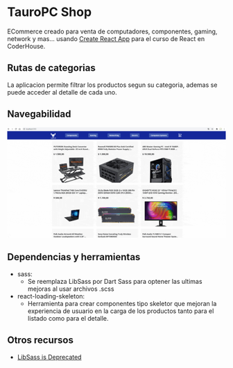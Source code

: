 # TauroPC Shop

ECommerce creado para venta de computadores, componentes, gaming, network y mas... usando [Create React App](https://github.com/facebook/create-react-app) para el curso de React en CoderHouse.

## Rutas de categorias

La aplicacion permite filtrar los productos segun su categoria, ademas se puede acceder al detalle de cada uno.

## Navegabilidad

![image](./public/navegabilidad.gif)

## Dependencias y herramientas
- sass:
    - Se reemplaza LibSass por Dart Sass para optener las ultimas mejoras al usar archivos .scss
- react-loading-skeleton:
    - Herramienta para crear componentes tipo skeletor que mejoran la experiencia de usuario en la carga de los productos tanto para el listado como para el detalle.

## Otros recursos
- [LibSass is Deprecated](https://sass-lang.com/blog/libsass-is-deprecated)
